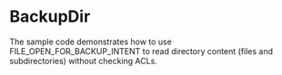# BackupDir
The sample code demonstrates how to use FILE_OPEN_FOR_BACKUP_INTENT to read directory content (files and subdirectories) without checking ACLs.
